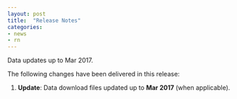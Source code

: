 ```yaml
---
layout: post
title:  "Release Notes"
categories:
- news
- rn
---
```


Data updates up to Mar 2017.

The following changes have been delivered in this release:

1. **Update**: Data download files updated up to **Mar 2017** (when applicable).

